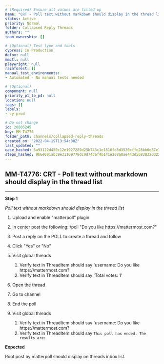 ```yaml
---
# (Required) Ensure all values are filled up
name: "CRT - Poll text without markdown should display in the thread list"
status: Active
priority: Normal
folder: Collapsed Reply Threads
authors: ""
team_ownership: []

# (Optional) Test type and tools
cypress: in Production
detox: null
mmctl: null
playwright: null
rainforest: []
manual_test_environments: 
- Automated - No manual tests needed

# (Optional)
component: null
priority_p1_to_p4: null
location: null
tags: []
labels: 
- cy-prod

# Do not change
id: 20805245
key: MM-T4776
folder_path: channels/collapsed-reply-threads
created_on: "2022-04-19T13:54:00Z"
last_updated: ""
case_hashed: 6a93122d450c12e1927289d25b743c1e1816fd8d3520cffe28bb6e87e74e6fc4bd2bb37a659f2adb6dbb2ce597e25330
steps_hashed: 9b6e091abc9e31109779dc9d74c6f4b141e208a8ae443d56838320322ab3b86b9880eba1803db819db5bd6c2596244d2
---
```


## MM-T4776: CRT - Poll text without markdown should display in the thread list

---

**Step 1**

_Poll text without markdown should display in the thread list_

1. Upload and enable "matterpoll" plugin

2. In center post the following: /poll "Do you like https\://mattermost.com?"

3. Post a reply on the POLL to create a thread and follow

4. Click "Yes" or "No"

5. Visit global threads

   1. Verify text in ThreadItem should say 'username: Do you like https\://mattermost.com?'
   2. Verify text in ThreadItem should say 'Total votes: 1'

6. Open the thread

7. Go to channel

8. End the poll

9. Visit global threads

   1. Verify text in ThreadItem should say 'username: Do you like https\://mattermost.com?'
   2. Verify text in ThreadItem should say `This poll has ended. The results are:`

**Expected**

Root post by matterpoll should display on threads inbox list.
